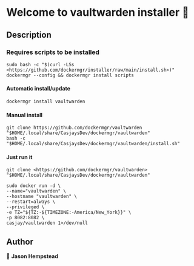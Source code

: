 
# Welcome to vaultwarden installer 👋

## Description

### Requires scripts to be installed

```shell
sudo bash -c "$(curl -LSs <https://github.com/dockermgr/installer/raw/main/install.sh>)"
dockermgr --config && dockermgr install scripts
```

#### Automatic install/update

```shell
dockermgr install vaultwarden
```


#### Manual install

```shell
git clone https://github.com/dockermgr/vaultwarden "$HOME/.local/share/CasjaysDev/dockermgr/vaultwarden"
bash -c "$HOME/.local/share/CasjaysDev/dockermgr/vaultwarden/install.sh"
```

#### Just run it

```shell
git clone <https://github.com/dockermgr/vaultwarden> "$HOME/.local/share/CasjaysDev/dockermgr/vaultwarden"

sudo docker run -d \
--name="vaultwarden" \
--hostname "vaultwarden" \
--restart=always \
--privileged \
-e TZ="${TZ:-${TIMEZONE:-America/New_York}}" \
-p 8082:8082 \
casjay/vaultwarden 1>/dev/null
```

## Author

👤 **Jason Hempstead**

